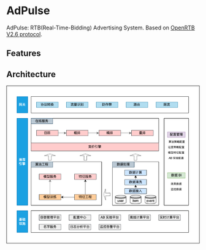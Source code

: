 # AdPulse
AdPulse: RTB(Real-Time-Bidding) Advertising System.
Based on [OpenRTB V2.6 protocol](https://iabtechlab.com/wp-content/uploads/2022/04/OpenRTB-2-6_FINAL.pdf).

## Features


## Architecture
![Architecture](docs/system-design.drawio.png)


